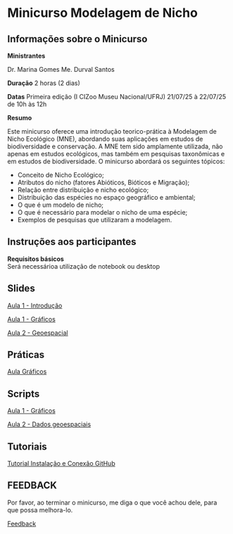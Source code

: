 # Minicurso Modelagem de Nicho
## Informações sobre o Minicurso

**Ministrantes**

Dr. Marina Gomes
Me. Durval Santos

**Duração**
2 horas (2 dias)

**Datas**
Primeira edição (I CIZoo Museu Nacional/UFRJ)
21/07/25 à 22/07/25 de 10h às 12h

**Resumo**

Este minicurso oferece uma introdução teorico-prática à Modelagem de Nicho Ecológico (MNE), abordando suas aplicações em estudos de biodiversidade e conservação. A MNE tem sido amplamente utilizada, não apenas em estudos ecológicos, mas também em pesquisas taxonômicas e em estudos de biodiversidade. O minicurso abordará os seguintes tópicos:
- Conceito de Nicho Ecológico;
- Atributos do nicho (fatores Abióticos, Bióticos e Migração);
- Relação entre distribuição e nicho ecológico;
- Distribuição das espécies no espaço geográfico e ambiental;
- O que é um modelo de nicho;
- O que é necessário para modelar o nicho de uma espécie;
- Exemplos de pesquisas que utilizaram a modelagem.

## Instruções aos participantes

**Requisitos básicos**  
Será necessárioa utilização de notebook ou desktop

## Slides

[Aula 1 - Introdução](https://drive.google.com/file/d/1GAnSa_vhZHbPw41DoK3bPzCycYeTz5Pt/view?usp=drive_link)

[Aula 1 - Gráficos](https://drive.google.com/file/d/13OLXXMcH7eZDLlnnMKKl3CtRboyoulr5/view?usp=sharing)

[Aula 2 - Geoespacial](https://drive.google.com/file/d/16SY17GBHTw0U_WtdGpIXlEIm7wnOSGv5/view?usp=drive_link)

## Práticas

[Aula Gráficos](https://drive.google.com/file/d/1ICTJYpp_V0zw7IhIc5LrNDqc_G6-sv4k/view?usp=drive_link)

## Scripts

[Aula 1 - Gráficos](https://github.com/marinagomesdip/minicurso-analisebiodiversidade-r/blob/main/Scripts/Aula%20%202%20-%20Gr%C3%A1ficos.R) <br>

[Aula 2 - Dados geoespaciais](https://github.com/marinagomesdip/minicurso-analisebiodiversidade-r/blob/main/Scripts/Aula%203%20-%20Dados%20Geoespaciais.R) <br>

## Tutoriais

[Tutorial Instalação e Conexão GitHub](https://drive.google.com/file/d/1eor5LsZhal5-l2ZYjXWPTXCNQyFm3S1n/view?usp=drive_link)


## FEEDBACK

Por favor, ao terminar o minicurso, me diga o que você achou dele, para que possa melhora-lo. 

[Feedback](https://forms.gle/xi1z9SwBJ4a1HVx97)

